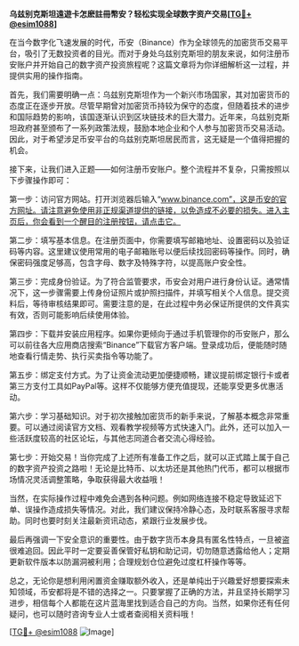 **乌兹别克斯坦遠遊卡怎麽註冊幣安？轻松实现全球数字资产交易[[TG💪+ @esim1088](https://t.me/s/esim1088)]**

在当今数字化飞速发展的时代，币安（Binance）作为全球领先的加密货币交易平台，吸引了无数投资者的目光。而对于身处乌兹别克斯坦的朋友来说，如何注册币安账户并开始自己的数字资产投资旅程呢？这篇文章将为你详细解析这一过程，并提供实用的操作指南。

首先，我们需要明确一点：乌兹别克斯坦作为一个新兴市场国家，其对加密货币的态度正在逐步开放。尽管早期曾对加密货币持较为保守的态度，但随着技术的进步和国际趋势的影响，该国逐渐认识到区块链技术的巨大潜力。近年来，乌兹别克斯坦政府甚至颁布了一系列政策法规，鼓励本地企业和个人参与加密货币交易活动。因此，对于希望涉足币安平台的乌兹别克斯坦居民而言，这无疑是一个值得把握的机会。

接下来，让我们进入正题——如何注册币安账户。整个流程并不复杂，只需按照以下步骤操作即可：

第一步：访问官方网站。打开浏览器后输入“www.binance.com”，这是币安的官方网址。请注意避免使用非正规渠道提供的链接，以免造成不必要的损失。进入主页后，你会看到一个醒目的注册按钮，请点击它。

第二步：填写基本信息。在注册页面中，你需要填写邮箱地址、设置密码以及验证码等内容。这里建议使用常用的电子邮箱账号以便后续找回密码等操作。同时，确保密码强度足够高，包含字母、数字及特殊字符，以提高账户安全性。

第三步：完成身份验证。为了符合监管要求，币安会对用户进行身份认证。通常情况下，这一步骤需要上传身份证照片或护照扫描件，并填写相关个人信息。提交资料后，等待审核结果即可。需要注意的是，在此过程中务必保证所提供的文件真实有效，否则可能影响后续使用体验。

第四步：下载并安装应用程序。如果你更倾向于通过手机管理你的币安账户，那么可以前往各大应用商店搜索“Binance”下载官方客户端。登录成功后，便能随时随地查看行情走势、执行买卖指令等功能了。

第五步：绑定支付方式。为了让资金流动更加便捷顺畅，建议提前绑定银行卡或者第三方支付工具如PayPal等。这样不仅能够方便充值提现，还能享受更多优惠活动。

第六步：学习基础知识。对于初次接触加密货币的新手来说，了解基本概念非常重要。可以通过阅读官方文档、观看教学视频等方式快速入门。此外，还可以加入一些活跃度较高的社区论坛，与其他志同道合者交流心得经验。

第七步：开始交易！当你完成了上述所有准备工作之后，就可以正式踏上属于自己的数字资产投资之路啦！无论是比特币、以太坊还是其他热门代币，都可以根据市场情况灵活调整策略，争取获得最大收益哦！

当然，在实际操作过程中难免会遇到各种问题。例如网络连接不稳定导致延迟下单、误操作造成损失等情况。对此，我们建议保持冷静心态，及时联系客服寻求帮助。同时也要时刻关注最新资讯动态，紧跟行业发展步伐。

最后再强调一下安全意识的重要性。由于数字货币本身具有匿名性特点，一旦被盗很难追回。因此平时一定要妥善保管好私钥和助记词，切勿随意透露给他人；定期更新软件版本以防漏洞被利用；合理规划仓位避免过度杠杆操作等等。

总之，无论你是想利用闲置资金赚取额外收入，还是单纯出于兴趣爱好想要探索未知领域，币安都将是不错的选择之一。只要掌握了正确的方法，并且坚持长期学习进步，相信每个人都能在这片蓝海里找到适合自己的方向。当然，如果你还有任何疑问，也可以随时咨询专业人士或者查阅相关资料哦！

[[TG💪+ @esim1088](https://t.me/s/esim1088) ![Image](https://i.postimg.cc/4NQfJmqS/Snipaste-2025-05-13-00-14-12.png)]